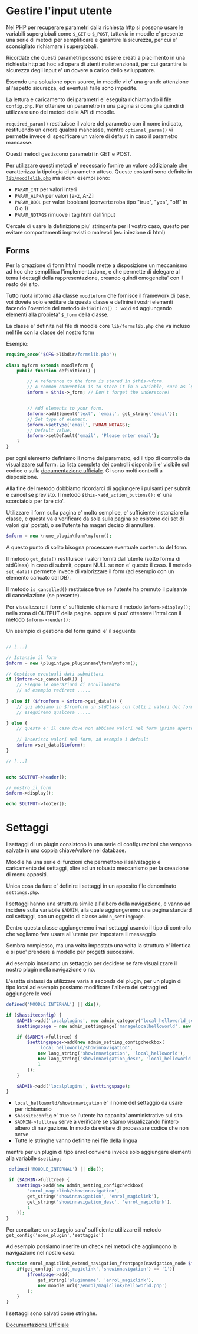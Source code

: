 Gestire l'input utente
======================

Nel PHP per recuperare parametri dalla richiesta http si possono usare le variabili superglobali come `$_GET` o `$_POST`, tuttavia in moodle e' presente una serie di metodi per semplificare e garantire la sicurezza, per cui e' sconsigliato richiamare i superglobali.

Ricordate che questi parametri possono essere creati a piacimento in una richiesta http ad hoc ad opera di utenti malintenzionati, per cui garantire la sicurezza degli input e' un dovere a carico dello sviluppatore.

Essendo una soluzione open source, in moodle vi e' una grande attenzione all'aspetto sicurezza, ed eventuali falle sono impedite. 

La lettura e caricamento dei parametri e' eseguita richiamando il file `config.php`. Per ottenere un parametro in una pagina si consiglia quindi di utilizzare uno dei metodi delle API di moodle.

`required_param()` restituisce il valore del parametro con il nome indicato, restituendo un errore qualora mancasse, mentre `optional_param()` vi permette invece di specificare un valore di default in caso il parametro mancasse.

Questi metodi gestiscono parametri in GET e POST.

Per utilizzare questi metodi e' necessario fornire un valore addizionale che caratterizza la tipologia di parametro atteso. Queste costanti sono definite in [`lib/moodlelib.php`](https://github.com/moodle/moodle/blob/master/lib/moodlelib.php) ma alcuni esempi sono:

* `PARAM_INT` per valori interi
* `PARAM_ALPHA` per valori [a-z, A-Z]
* `PARAM_BOOL` per valori booleani (converte roba tipo "true", "yes", "off" in 0 o 1)
* `PARAM_NOTAGS` rimuove i tag html dall'input

Cercate di usare la definizione piu' stringente per il vostro caso, questo per evitare comportamenti imprevisti o malevoli (es: iniezione di html)

Forms
-----

Per la creazione di form html moodle mette a disposizione un meccanismo ad hoc che semplifica l'implementazione, e che permette di delegare al tema i dettagli della rappresentazione, creando quindi omogeneita' con il resto del sito.

Tutto ruota intorno alla classe `moodleform` che fornisce il framework di base, voi dovete solo ereditare da questa classe e definire i vostri elementi facendo l'override del metodo `definition() : void` ed aggiungendo elementi alla propieta' `$_form` della classe.

La classe e' definita nel file di moodle core `lib/formslib.php` che va incluso nel file con la classe del nostro form

Esempio:

```php
require_once("$CFG->libdir/formslib.php");

class myform extends moodleform {
    public function definition() {

        // A reference to the form is stored in $this->form.
        // A common convention is to store it in a variable, such as `$mform`.
        $mform = $this->_form; // Don't forget the underscore!


        // Add elements to your form.
        $mform->addElement('text', 'email', get_string('email'));
        // Set type of element.
        $mform->setType('email', PARAM_NOTAGS);
        // Default value.
        $mform->setDefault('email', 'Please enter email');
    }
}
```

per ogni elemento definiamo il nome del parametro, ed il tipo di controllo da visualizzare sul form. La lista completa dei controlli disponibili e' visibile sul codice o sulla [documentazione ufficiale](https://moodledev.io/docs/apis/subsystems/form). Ci sono molti controlli a disposizione.

Alla fine del metodo dobbiamo ricordarci di aggiungere i pulsanti per submit e cancel se previsto. Il metodo `$this->add_action_buttons();` e' una scorciatoia per fare cio'.

Utilizzare il form sulla pagina e' molto semplice, e' sufficiente instanziare la classe, e questa va a verificare da sola sulla pagina se esistono dei set di valori gia' postati, o se l'utente ha magari deciso di annullare.

```php
$mform = new \nome_plugin\form\myform();
```

A questo punto di solito bisogna processare eventuale contenuto del form.

Il metodo `get_data()` restituisce i valori forniti dall'utente (sotto forma di stdClass) in caso di submit, oppure NULL se non e' questo il caso. Il metodo `set_data()` permette invece di valorizzare il form (ad esempio con un elemento caricato dal DB).

Il metodo `is_cancelled()` restituisce true se l'utente ha premuto il pulsante di cancellazione (se presente).

Per visualizzare il form e' sufficiente chiamare il metodo `$mform->display();` nella zona di OUTPUT della pagina. oppure si puo' ottentere l'html con il metodo `$mform->render();`

Un esempio di gestione del form quindi e' il seguente

```php

// [...]

// Istanzio il form
$mform = new \plugintype_pluginname\form\myform();

// Gestisco eventuali dati submittati
if ($mform->is_cancelled()) {
    // Eseguo le operazioni di annullamento
    // ad esempio redirect .....
    
} else if ($fromform = $mform->get_data()) {
    // qui abbiamo in $fromform un stdClass con tutti i valori del form
    // eseguiremo qualcosa .....

} else {
    // questo e' il caso dove non abbiamo valori nel form (prima apertura) oppure i valori non hanno passato la validazione.
    
    // Inserisco valori nel form, ad esempio i default
    $mform->set_data($toform);
}

// [...]


echo $OUTPUT->header();

// mostro il form
$mform->display();

echo $OUTPUT->footer();
```

Settaggi
========

I settaggi di un plugin consistono in una serie di configurazioni che vengono salvate in una coppia chiave/valore nel database.

Moodle ha una serie di funzioni che permettono il salvataggio e caricamento dei settaggi, oltre ad un robusto meccanismo per la creazione di menu appositi.

Unica cosa da fare e' definire i settaggi in un apposito file denominato `settings.php`.

I settaggi hanno una struttura simile all'albero della navigazione, e vanno ad incidere sulla variabile `$ADMIN`, alla quale aggiungeremo una pagina standard coi settaggi, con un oggetto di classe `admin_settingpage`.

Dentro questa classe aggiungeremo i vari settaggi usando il tipo di controllo che vogliamo fare usare all'utente per impostare il messaggio

Sembra complesso, ma una volta impostato una volta la struttura e' identica e si puo' prendere a modello per progetti successivi.

Ad esempio inseriamo un settaggio per decidere se fare visualizzare il nostro plugin nella navigazione o no.

L'esatta sintassi da utilizzare varia a seconda del plugin, per un plugin di tipo local ad esempio possiamo modificare l'albero dei settaggi ed aggiungere le voci

```php
defined('MOODLE_INTERNAL') || die();

if ($hassiteconfig) {
    $ADMIN->add('localplugins', new admin_category('local_helloworld_settings', new lang_string('pluginname', 'local_helloworld')));
    $settingspage = new admin_settingpage('managelocalhelloworld', new lang_string('manage', 'local_helloworld'));

    if ($ADMIN->fulltree) {
        $settingspage->add(new admin_setting_configcheckbox(
            'local_helloworld/showinnavigation',
            new lang_string('showinnavigation', 'local_helloworld'),
            new lang_string('showinnavigation_desc', 'local_helloworld'),
            1
        ));
    }

    $ADMIN->add('localplugins', $settingspage);
}
```

* `local_helloworld/showinnavigation` e' il nome del settaggio da usare per richiamarlo
* `$hassiteconfig` e' true se l'utente ha capacita' amministrative sul sito
* `$ADMIN->fulltree` serve a verificare se stiamo visualizzando l'intero albero di navigazione. In modo da evitare di processare codice che non serve
* Tutte le stringhe vanno definite nei file della lingua

mentre per un plugin di tipo enrol conviene invece solo aggiungere elementi alla variabile `$settings`

```php
 defined('MOODLE_INTERNAL') || die();

 if ($ADMIN->fulltree) {
    $settings->add(new admin_setting_configcheckbox(
        'enrol_magiclink/showinnavigation',
        get_string('showinnavigation', 'enrol_magiclink'),
        get_string('showinnavigation_desc', 'enrol_magiclink'),
        1
    ));
}
```

Per consultare un settaggio sara' sufficiente utilizzare il metodo `get_config('nome_plugin','settaggio')`

Ad esempio possiamo inserire un check nei metodi che aggiungono la navigazione nel nostro caso:

```php
function enrol_magiclink_extend_navigation_frontpage(navigation_node $frontpage) {
    if(get_config('enrol_magiclink','showinnavigation') == '1'){
        $frontpage->add(
            get_string('pluginname', 'enrol_magiclink'),
            new moodle_url('/enrol/magiclink/helloworld.php')
        );
    }
}
```

I settaggi sono salvati come stringhe.

[Documentazione Ufficiale](https://moodledev.io/docs/apis/subsystems/admin)